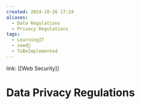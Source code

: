 ```yaml
---
created: 2024-10-26 17:24
aliases:
  - Data Regulations
  - Privacy Regulations
tags:
  - LearningIT
  - seed🌱
  - ToBeImplemented
---
```


link: [[Web Security]]

# Data Privacy Regulations
